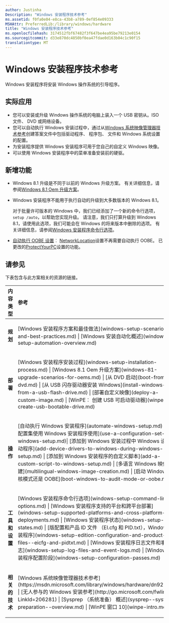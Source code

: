 ```yaml
---
author: Justinha
Description: "Windows 安装程序技术参考"
ms.assetid: f0fa0e04-e8ca-43b8-a789-0ef854e09333
MSHAttr: PreferredLib:/library/windows/hardware
title: "Windows 安装程序技术参考"
ms.openlocfilehash: 3174512fbf67482f3f647be4ea95be79213e0154
ms.sourcegitcommit: d33e870dc4850bf0ea47fdae0d163b04c1c90f15
translationtype: MT
---
```

# <a name="windows-setup-technical-reference"></a>Windows 安装程序技术参考


Windows 安装程序将安装 Windows 操作系统的引导程序。

## <a name="span-idbkmkappspanspan-idbkmkappspanpractical-applications"></a><span id="BKMK_APP"></span><span id="bkmk_app"></span>实际应用


-   您可以安装或升级 Windows 操作系统的电脑上装入一个 USB 密钥从。ISO 文件、 DVD 或网络设备。
-   您可以自动执行 Windows 安装过程中，通过从[Windows 系统映像管理器技术参考](https://msdn.microsoft.com/library/windows/hardware/dn922445)创建答案文件中包括驱动程序、 程序包、 文件和 Windows 系统设置的配置。
-   为安装程序提供 Windows 安装程序可用于您自己的自定义 Windows 映像。
-   可以使用 Windows 安装程序中的菜单准备安装前的硬驱。

## <a name="span-idwhatsnewspanspan-idwhatsnewspanspan-idwhatsnewspanwhats-new"></a><span id="What_s_New"></span><span id="what_s_new"></span><span id="WHAT_S_NEW"></span>新增功能


-   Windows 8.1 升级是不同于以前的 Windows 升级方案。 有关详细信息，请参阅[Windows 8.1 Oem 升级方案](windows-81-upgrade-scenarios-for-oems.md)。

-   Windows 安装程序不能用于执行自动的升级到大多数版本的 Windows 8.1。

    对于批量许可版本的 Windows 中，我们已经添加了一个新的命令行选项， `setup /auto`，以帮助您实现升级。 请注意，我们只打算升级到 Windows 8.1，请使用此选项，我们可能会在 Windows 的将来版本中删除的选项。 有关详细信息，请参阅[Windows 安装程序命令行选项](windows-setup-command-line-options.md)。

-   [自动执行 OOBE 设置](settings-for-automating-oobe.md)︰ [NetworkLocation](https://msdn.microsoft.com/library/windows/hardware/dn923171)设置不再需要自动执行 OOBE。 已更改的[ProtectYourPC](https://msdn.microsoft.com/library/windows/hardware/dn915741)设置的功能。

## <a name="span-idbkmklinksspanspan-idbkmklinksspansee-also"></a><span id="BKMK_LINKS"></span><span id="bkmk_links"></span>请参见


下表包含与此方案相关的资源的链接。

<table>
<colgroup>
<col width="50%" />
<col width="50%" />
</colgroup>
<thead>
<tr class="header">
<th align="left">内容类型</th>
<th align="left">参考</th>
</tr>
</thead>
<tbody>
<tr class="odd">
<td align="left"><p><strong>规划</strong></p></td>
<td align="left"><p>[Windows 安装程序方案和最佳做法](windows-setup-scenarios-and-best-practices.md) | [Windows 安装自动化概述](windows-setup-automation-overview.md)</p></td>
</tr>
<tr class="even">
<td align="left"><p><strong>部署</strong></p></td>
<td align="left"><p>[Windows 安装程序安装过程](windows-setup-installation-process.md) | [Windows 8.1 Oem 升级方案](windows-81-upgrade-scenarios-for-oems.md) | [从 DVD 启动](boot-from-a-dvd.md) | [从 USB 闪存驱动器安装 Windows](install-windows-from-a-usb-flash-drive.md) | [部署自定义映像](deploy-a-custom-image.md) | [WinPE︰ 创建 USB 可启动驱动器](winpe-create-usb-bootable-drive.md)</p></td>
</tr>
<tr class="odd">
<td align="left"><p><strong>操作</strong></p></td>
<td align="left"><p>[自动执行 Windows 安装程序](automate-windows-setup.md) | [的配置集使用 Windows 安装程序使用](use-a-configuration-set-with-windows-setup.md)| [添加到 Windows 安装过程中 Windows 设备驱动程序](add-device-drivers-to-windows-during-windows-setup.md) | [添加到 Windows 安装程序的自定义脚本](add-a-custom-script-to-windows-setup.md) | [多语言 Windows 映像创建](multilingual-windows-image-creation.md) | [启动 Windows 审核模式还是 OOBE](boot-windows-to-audit-mode-or-oobe.md)</p></td>
</tr>
<tr class="even">
<td align="left"><p><strong>工具和设置</strong></p></td>
<td align="left"><p>[Windows 安装程序命令行选项](windows-setup-command-line-options.md) | [Windows 安装程序支持的平台和跨平台部署](windows-setup-supported-platforms-and-cross-platform-deployments.md) | [Windows 安装程序状态](windows-setup-states.md) | [版配置和产品 ID 文件 （EI.cfg 和 PID.txt），Windows 安装程序](windows-setup-edition-configuration-and-product-id-files--eicfg-and-pidtxt.md) | [Windows 安装程序日志文件和事件日志](windows-setup-log-files-and-event-logs.md) | [Windows 安装程序配置阶段](windows-setup-configuration-passes.md)</p></td>
</tr>
<tr class="odd">
<td align="left"><p><strong>相关的技术</strong></p></td>
<td align="left"><p>[Windows 系统映像管理器技术参考](https://msdn.microsoft.com/library/windows/hardware/dn922445) | [无人参与的 Windows 安装参考](http://go.microsoft.com/fwlink/?LinkId=206281) | [Sysprep （系统准备） 概述](sysprep--system-preparation--overview.md) | [WinPE 窗口 10](winpe-intro.md)</p></td>
</tr>
</tbody>
</table>

 

 

 






